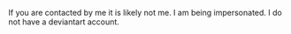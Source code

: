 If you are contacted by me it is likely not me. I am being impersonated. I do not have a deviantart account.
